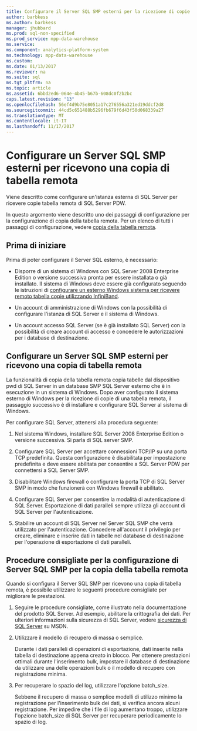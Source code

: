 ```yaml
---
title: Configurare il Server SQL SMP esterni per la ricezione di copie della tabella remota (PDW)
author: barbkess
ms.author: barbkess
manager: jhubbard
ms.prod: sql-non-specified
ms.prod_service: mpp-data-warehouse
ms.service: 
ms.component: analytics-platform-system
ms.technology: mpp-data-warehouse
ms.custom: 
ms.date: 01/13/2017
ms.reviewer: na
ms.suite: sql
ms.tgt_pltfrm: na
ms.topic: article
ms.assetid: 6bbd2ed6-064e-4b45-b67b-608dc0f2b2bc
caps.latest.revision: "13"
ms.openlocfilehash: 56ef4d9b75e8051a17c276556a321ed19ddcf2d8
ms.sourcegitcommit: 44cd5c651488b5296fb679f6d43f50d068339a27
ms.translationtype: MT
ms.contentlocale: it-IT
ms.lasthandoff: 11/17/2017
---
```

# <a name="configure-an-external-smp-sql-server-to-receive-remote-table-copies"></a>Configurare un Server SQL SMP esterni per ricevono una copia di tabella remota
Viene descritto come configurare un'istanza esterna di SQL Server per ricevere copie tabella remota di SQL Server PDW.  
  
In questo argomento viene descritto uno dei passaggi di configurazione per la configurazione di copia della tabella remota. Per un elenco di tutti i passaggi di configurazione, vedere [copia della tabella remota](remote-table-copy.md).  
  
## <a name="before-you-begin"></a>Prima di iniziare  
Prima di poter configurare il Server SQL esterno, è necessario:  
  
-   Disporre di un sistema di Windows con SQL Server 2008 Enterprise Edition o versione successiva pronta per essere installata o già installato. Il sistema di Windows deve essere già configurato seguendo le istruzioni di [configurare un esterno Windows sistema per ricevere remoto tabella copie utilizzando InfiniBand](configure-an-external-windows-system-to-receive-remote-table-copies-using-infiniband.md).  
  
-   Un account di amministrazione di Windows con la possibilità di configurare l'istanza di SQL Server e il sistema di Windows.  
  
-   Un account accesso SQL Server (se è già installato SQL Server) con la possibilità di creare account di accesso e concedere le autorizzazioni per i database di destinazione.  
  
## <a name="HowToSQLServer"></a>Configurare un Server SQL SMP esterni per ricevono una copia di tabella remota  
La funzionalità di copia della tabella remota copia tabelle dal dispositivo pwd di SQL Server in un database SMP SQL Server esterno che è in esecuzione in un sistema di Windows. Dopo aver configurato il sistema esterno di Windows per la ricezione di copie di una tabella remota, il passaggio successivo è di installare e configurare SQL Server al sistema di Windows.  
  
Per configurare SQL Server, attenersi alla procedura seguente:  
  
1.  Nel sistema Windows, installare SQL Server 2008 Enterprise Edition o versione successiva. Si parla di SQL server SMP.  
  
2.  Configurare SQL Server per accettare connessioni TCP/IP su una porta TCP predefinita. Questa configurazione è disabilitata per impostazione predefinita e deve essere abilitata per consentire a SQL Server PDW per connettersi a SQL Server SMP.  
  
3.  Disabilitare Windows firewall o configurare la porta TCP di SQL Server SMP in modo che funzionerà con Windows firewall è abilitato.  
  
4.  Configurare SQL Server per consentire la modalità di autenticazione di SQL Server. Esportazione di dati paralleli sempre utilizza gli account di SQL Server per l'autenticazione.  
  
5.  Stabilire un account di SQL Server nel Server SQL SMP che verrà utilizzato per l'autenticazione. Concedere all'account il privilegio per creare, eliminare e inserire dati in tabelle nel database di destinazione per l'operazione di esportazione di dati paralleli.  
  
## <a name="BPSQLConfig"></a>Procedure consigliate per la configurazione di Server SQL SMP per la copia della tabella remota  
Quando si configura il Server SQL SMP per ricevono una copia di tabella remota, è possibile utilizzare le seguenti procedure consigliate per migliorare le prestazioni.  
  
1.  Seguire le procedure consigliate, come illustrato nella documentazione del prodotto SQL Server. Ad esempio, abilitare la crittografia dei dati. Per ulteriori informazioni sulla sicurezza di SQL Server, vedere [sicurezza di SQL Server](../relational-databases/security/securing-sql-server.md) su MSDN.  
  
2.  Utilizzare il modello di recupero di massa o semplice.  
  
    Durante i dati paralleli di operazioni di esportazione, dati inserite nella tabella di destinazione appena creato in blocco. Per ottenere prestazioni ottimali durante l'inserimento bulk, impostare il database di destinazione da utilizzare una delle operazioni bulk o il modello di recupero con registrazione minima.  
  
3.  Per recuperare lo spazio del log, utilizzare l'opzione batch_size.  
  
    Sebbene il recupero di massa o semplice modelli di utilizzo minimo la registrazione per l'inserimento bulk dei dati, si verifica ancora alcuni registrazione. Per impedire che i file di log aumentano troppo, utilizzare l'opzione batch_size di SQL Server per recuperare periodicamente lo spazio di log.  
  
<!-- MISSING LINKS 
## See Also  
[Common Metadata Query Examples &#40;SQL Server PDW&#41;](../sqlpdw/common-metadata-query-examples-sql-server-pdw.md)  
-->
  
